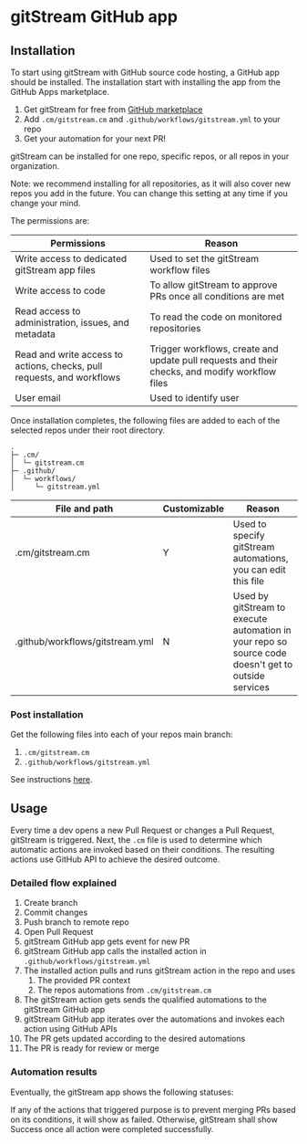 # gitStream GitHub app

## Installation

To start using gitStream with GitHub source code hosting, a GitHub app should be installed. The installation start with installing the app from the GitHub Apps marketplace.

1. Get gitStream for free from [GitHub marketplace](https://github.com/marketplace/gitstream-by-linearb)
2. Add `.cm/gitstream.cm` and `.github/workflows/gitstream.yml` to your repo
3. Get your automation for your next PR!

gitStream can be installed for one repo, specific repos, or all repos in your organization. 

Note: we recommend installing for all repositories, as it will also cover new repos you add in the future. You can change this setting at any time if you change your mind.

The permissions are: 

| Permissions           | Reason |
|----------------------|-------------------------------------------------------|
| Write access to dedicated gitStream app files | Used to set the gitStream workflow files |
| Write access to code | To allow gitStream to approve PRs once all conditions are met |
| Read access to administration, issues, and metadata | To read the code on monitored repositories |
| Read and write access to actions, checks, pull requests, and workflows | Trigger workflows, create and update pull requests and their checks, and modify workflow files |
| User email | Used to identify user |

Once installation completes, the following files are added to each of the selected repos under their root directory.

```
.
├─ .cm/
│  └─ gitstream.cm
├─ .github/
│  └─ workflows/
│     └─ gitstream.yml
```

| File and path        | Customizable | Reason |
|----------------------|--------------|----------------------------------------|
| .cm/gitstream.cm     | Y            | Used to specify gitStream automations, you can edit this file |
| .github/workflows/gitstream.yml | N | Used by gitStream to execute automation in your repo so source code doesn't get to outside services |

### Post installation  

Get the following files into each of your repos main branch:
1. `.cm/gitstream.cm` 
2. `.github/workflows/gitstream.yml`

See instructions [here](11_github-app-onboarding.md).

## Usage

Every time a dev opens a new Pull Request or changes a Pull Request, gitStream is triggered. Next, the `.cm` file is used to determine which automatic actions are invoked based on their conditions. The resulting actions use GitHub API to achieve the desired outcome.

### Detailed flow explained

1. Create branch 
2. Commit changes  
3. Push branch to remote repo 
4. Open Pull Request 
5. gitStream GitHub app gets event for new PR
6. gitStream GitHub app calls the installed action in `.github/workflows/gitstream.yml`
7. The installed action pulls and runs gitStream action in the repo and uses 
    1. The provided PR context
    2. The repos automations from `.cm/gitstream.cm`
8. The gitStream action gets sends the qualified automations to the gitStream GitHub app
9. gitStream GitHub app iterates over the automations and invokes each action using GitHub APIs
10. The PR gets updated according to the desired automations
11. The PR is ready for review or merge

### Automation results

Eventually, the gitStream app shows the following statuses:  

If any of the actions that triggered purpose is to prevent merging PRs based on its conditions, it will show as failed. Otherwise, gitStream shall show Success once all action were completed successfully.
